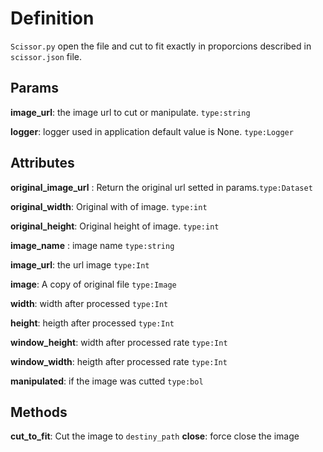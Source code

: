# Definition

`Scissor.py` open the file and cut to fit exactly in proporcions described in `scissor.json` file.

## Params

**image_url**: the image url to cut or manipulate. `type:string`

**logger**: logger used in application default value is None. `type:Logger`

## Attributes

**original_image_url** : Return the original url setted  in params.`type:Dataset`

**original_width**: Original with of image. `type:int`

**original_height**: Original height of image. `type:int`

**image_name** : image name `type:string`

**image_url**: the url image `type:Int`

**image**: A copy of original file `type:Image`

**width**: width after processed `type:Int`

**height**: heigth after processed `type:Int`

**window_height**: width after processed rate `type:Int`

**window_width**: heigth after processed rate `type:Int`

**manipulated**: if the image was cutted `type:bol`


## Methods

**cut_to_fit**: Cut the image to `destiny_path`
**close**: force close the image
